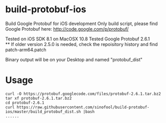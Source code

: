 build-protobuf-ios
==================

Build Google Protobuf for iOS development
Only build script, please find Google Protobuf here: http://code.google.com/p/protobuf/

Tested on iOS SDK 8.1 on MacOSX 10.8
Tested Google Protobuf 2.6.1<br />
** If older version 2.5.0 is needed, check the repoisitory history and find patch-arm64.patch

Binary output will be on your Desktop and named "protobuf_dist"

Usage
=================
```
curl -O https://protobuf.googlecode.com/files/protobuf-2.6.1.tar.bz2
tar xf protobuf-2.6.1.tar.bz2
cd protobuf-2.6.1
curl https://raw.githubusercontent.com/sinofool/build-protobuf-ios/master/build_protobuf_dist.sh |bash
......
```

